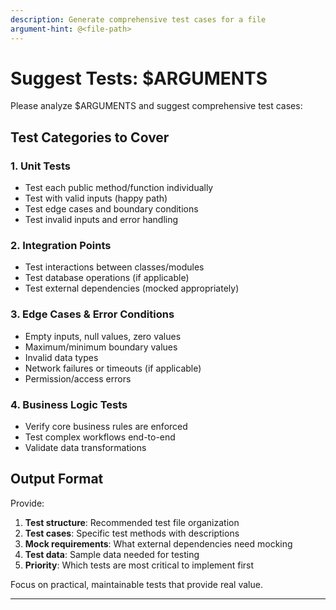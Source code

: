 ```yaml
---
description: Generate comprehensive test cases for a file
argument-hint: @<file-path>
---
```


# Suggest Tests: $ARGUMENTS

Please analyze $ARGUMENTS and suggest comprehensive test cases:

## Test Categories to Cover

### 1. Unit Tests
- Test each public method/function individually
- Test with valid inputs (happy path)
- Test edge cases and boundary conditions
- Test invalid inputs and error handling

### 2. Integration Points
- Test interactions between classes/modules
- Test database operations (if applicable)
- Test external dependencies (mocked appropriately)

### 3. Edge Cases & Error Conditions
- Empty inputs, null values, zero values
- Maximum/minimum boundary values
- Invalid data types
- Network failures or timeouts (if applicable)
- Permission/access errors

### 4. Business Logic Tests
- Verify core business rules are enforced
- Test complex workflows end-to-end
- Validate data transformations

## Output Format
Provide:
1. **Test structure**: Recommended test file organization
2. **Test cases**: Specific test methods with descriptions
3. **Mock requirements**: What external dependencies need mocking
4. **Test data**: Sample data needed for testing
5. **Priority**: Which tests are most critical to implement first

Focus on practical, maintainable tests that provide real value.

---
